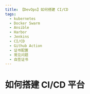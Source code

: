 ```yaml
---
title: 【DevOps】如何搭建 CI/CD
tags:
  - kubernetes
  - Docker Swarm
  - Ansible
  - Harbor
  - Jenkins
  - CI/CD
  - Github Action
  - 证书配置
  - 常见问题
  - 自签证书
---
```


# 如何搭建 CI/CD 平台
